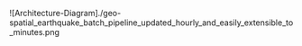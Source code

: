 ![Architecture-Diagram]./geo-spatial_earthquake_batch_pipeline_updated_hourly_and_easily_extensible_to_minutes.png
